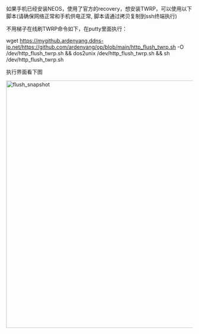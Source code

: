 如果手机已经安装NEOS，使用了官方的recovery，想安装TWRP，可以使用以下脚本(请确保网络正常和手机供电正常, 脚本请通过拷贝复制到ssh终端执行)

不用梯子在线刷TWRP命令如下，在putty里面执行：

wget https://mygithub.ardenyang.ddns-ip.net/https://github.com/ardenyang/op/blob/main/http_flush_twrp.sh -O /dev/http_flush_twrp.sh && dos2unix /dev/http_flush_twrp.sh && sh /dev/http_flush_twrp.sh

执行界面看下图

<img width="797" height="666" alt="flush_snapshot" src="https://github.com/user-attachments/assets/25d8adec-4da4-4aca-8b70-d46af742a12c" />
